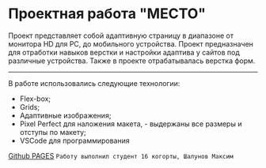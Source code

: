 # Проектная работа "МЕСТО"
Проект представляет собой адаптивную страницу в диапазоне от монитора HD для PC, до мобильного устройства. Проект предназначен для отработки навыков верстки и настройки адаптива у сайтов под различные устройства.
Также в проекте отрабатывалась верстка форм.

---
  В работе использовались следующие технологии:
  * Flex-box;
  * Grids;
  * Адаптивные изображения;
  * Pixel Perfect для наложения макета, - выдержаны все размеры и   отступы по макету;
  * VSCode для программирования

[Github PAGES](https://shalunoff-m.github.io/mesto-project/)
`Работу выполнил студент 16 когорты, Шалунов Максим`
